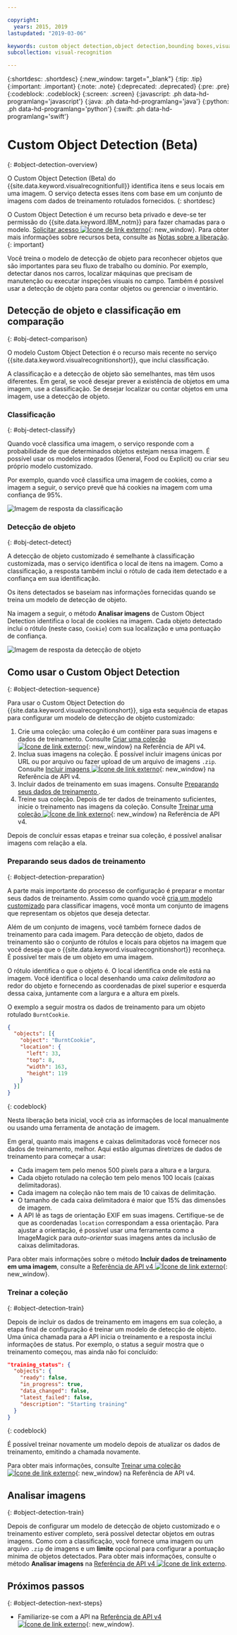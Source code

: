 ```yaml
---

copyright:
  years: 2015, 2019
lastupdated: "2019-03-06"

keywords: custom object detection,object detection,bounding boxes,visual inspection
subcollection: visual-recognition

---
```


{:shortdesc: .shortdesc}
{:new_window: target="_blank"}
{:tip: .tip}
{:important: .important}
{:note: .note}
{:deprecated: .deprecated}
{:pre: .pre}
{:codeblock: .codeblock}
{:screen: .screen}
{:javascript: .ph data-hd-programlang='javascript'}
{:java: .ph data-hd-programlang='java'}
{:python: .ph data-hd-programlang='python'}
{:swift: .ph data-hd-programlang='swift'}

<!-- Link definitions -->

[api-ref-v4]: https://{DomainName}/apidocs/visual-recognition-v4

# Custom Object Detection (Beta)
{: #object-detection-overview}

O Custom Object Detection (Beta) do {{site.data.keyword.visualrecognitionfull}} identifica itens e seus locais em uma imagem. O serviço detecta esses itens com base em um conjunto de imagens com dados de treinamento rotulados fornecidos.
{: shortdesc}

O Custom Object Detection é um recurso beta privado e deve-se ter permissão do {{site.data.keyword.IBM_notm}} para fazer chamadas para o modelo. [Solicitar acesso ![Ícone de link externo](../../icons/launch-glyph.svg "Ícone de link externo")](https://datasciencex.typeform.com/to/c70Ak5){: new_window}. Para obter mais informações sobre recursos beta, consulte as [Notas sobre a liberação](/docs/services/visual-recognition?topic=visual-recognition-release-notes#beta).
{: important}

Você treina o modelo de detecção de objeto para reconhecer objetos que são importantes para seu fluxo de trabalho ou domínio. Por exemplo, detectar danos nos carros, localizar máquinas que precisam de manutenção ou executar inspeções visuais no campo. Também é possível usar a detecção de objeto para contar objetos ou gerenciar o inventário.

## Detecção de objeto e classificação em comparação
{: #obj-detect-comparison}

O modelo Custom Object Detection é o recurso mais recente no serviço {{site.data.keyword.visualrecognitionshort}}, que inclui classificação.

A classificação e a detecção de objeto são semelhantes, mas têm usos diferentes. Em geral, se você desejar prever a existência de objetos em uma imagem, use a classificação. Se desejar localizar ou contar objetos em uma imagem, use a detecção de objeto.

### Classificação
{: #obj-detect-classify}

Quando você classifica uma imagem, o serviço responde com a probabilidade de que determinados objetos estejam nessa imagem. É possível usar os modelos integrados (General, Food ou Explicit) ou criar seu próprio modelo customizado.

Por exemplo, quando você classifica uma imagem de cookies, como a imagem a seguir, o serviço prevê que há cookies na imagem com uma confiança de 95%.

![Imagem de resposta da classificação](images/cookies-tag.png "Uma imagem para mostrar classificação")

### Detecção de objeto
{: #obj-detect-detect}

A detecção de objeto customizado é semelhante à classificação customizada, mas o serviço identifica o local de itens na imagem. Como a classificação, a resposta também inclui o rótulo de cada item detectado e a confiança em sua identificação.

Os itens detectados se baseiam nas informações fornecidas quando se treina um modelo de detecção de objeto.

Na imagem a seguir, o método **Analisar imagens** de Custom Object Detection identifica o local de cookies na imagem. Cada objeto detectado inclui o rótulo (neste caso, `Cookie`) com sua localização e uma pontuação de confiança.

![Imagem de resposta da detecção de objeto](images/cookies-bbox.png "Uma imagem para mostrar a detecção de objeto")

## Como usar o Custom Object Detection
{: #object-detection-sequence}

Para usar o Custom Object Detection do {{site.data.keyword.visualrecognitionshort}}, siga esta sequência de etapas para configurar um modelo de detecção de objeto customizado:

1.  Crie uma coleção: uma coleção é um contêiner para suas imagens e dados de treinamento. Consulte [Criar uma coleção ![Ícone de link externo](../../icons/launch-glyph.svg "Ícone de link externo")](https://{DomainName}/apidocs/visual-recognition-v4#create-a-collection){: new_window} na Referência de API v4.
1.  Inclua suas imagens na coleção. É possível incluir imagens únicas por URL ou por arquivo ou fazer upload de um arquivo de imagens `.zip`. Consulte [Incluir imagens ![Ícone de link externo](../../icons/launch-glyph.svg "Ícone de link externo")](https://{DomainName}/apidocs/visual-recognition-v4#add-images){: new_window} na Referência de API v4.
1.  Incluir dados de treinamento em suas imagens. Consulte  [ Preparando seus dados de treinamento ](#object-detection-preparation).
1.  Treine sua coleção. Depois de ter dados de treinamento suficientes, inicie o treinamento nas imagens da coleção. Consulte [Treinar uma coleção ![Ícone de link externo](../../icons/launch-glyph.svg "Ícone de link externo")](https://{DomainName}/apidocs/visual-recognition-v4#train-a-collection){: new_window} na Referência de API v4.

Depois de concluir essas etapas e treinar sua coleção, é possível analisar imagens com relação a ela.

### Preparando seus dados de treinamento
{: #object-detection-preparation}

A parte mais importante do processo de configuração é preparar e montar seus dados de treinamento. Assim como quando você [cria um modelo customizado](/docs/services/visual-recognition?topic=visual-recognition-tutorial-custom-classifier#tutorial-custom-classifier) para classificar imagens, você monta um conjunto de imagens que representam os objetos que deseja detectar.

Além de um conjunto de imagens, você também fornece dados de treinamento para cada imagem. Para detecção de objeto, dados de treinamento são o conjunto de rótulos e locais para objetos na imagem que você deseja que o {{site.data.keyword.visualrecognitionshort}} reconheça. É possível ter mais de um objeto em uma imagem.

O rótulo identifica o que o objeto é. O local identifica onde ele está na imagem. Você identifica o local desenhando uma _caixa delimitadora_ ao redor do objeto e fornecendo as coordenadas de pixel superior e esquerda dessa caixa, juntamente com a largura e a altura em pixels.

O exemplo a seguir mostra os dados de treinamento para um objeto rotulado `BurntCookie`.

```json
{
  "objects": [{
    "object": "BurntCookie",
    "location": {
      "left": 33,
      "top": 8,
      "width": 163,
      "height": 119
    }
  }]
}
```
{: codeblock}

Nesta liberação beta inicial, você cria as informações de local manualmente ou usando uma ferramenta de anotação de imagem.

Em geral, quanto mais imagens e caixas delimitadoras você fornecer nos dados de treinamento, melhor. Aqui estão algumas diretrizes de dados de treinamento para começar a usar:

- Cada imagem tem pelo menos 500 pixels para a altura e a largura.
- Cada objeto rotulado na coleção tem pelo menos 100 locais (caixas delimitadoras).
- Cada imagem na coleção não tem mais de 10 caixas de delimitação.
- O tamanho de cada caixa delimitadora é maior que 15% das dimensões de imagem.
- A API lê as tags de orientação EXIF em suas imagens. Certifique-se de que as coordenadas `location` correspondam a essa orientação. Para ajustar a orientação, é possível usar uma ferramenta como a ImageMagick para _auto-orientar_ suas imagens antes da inclusão de caixas delimitadoras.

Para obter mais informações sobre o método **Incluir dados de treinamento em uma imagem**, consulte a [Referência de API v4 ![Ícone de link externo](../../icons/launch-glyph.svg "Ícone de link externo")](https://{DomainName}/apidocs/visual-recognition-v4#add-training-data-to-an-image){: new_window}.

### Treinar a coleção
{: #object-detection-train}

Depois de incluir os dados de treinamento em imagens em sua coleção, a etapa final de configuração é treinar um modelo de detecção de objeto. Uma única chamada para a API inicia o treinamento e a resposta inclui informações de status. Por exemplo, o status a seguir mostra que o treinamento começou, mas ainda não foi concluído:

```json
"training_status": {
  "objects": {
    "ready": false,
    "in_progress": true,
    "data_changed": false,
    "latest_failed": false,
    "description": "Starting training"
  }
}
```
{: codeblock}

É possível treinar novamente um modelo depois de atualizar os dados de treinamento, emitindo a chamada novamente.

Para obter mais informações, consulte [Treinar uma coleção ![Ícone de link externo](../../icons/launch-glyph.svg "Ícone de link externo")](https://{DomainName}/apidocs/visual-recognition-v4#train-a-collection){: new_window} na Referência de API v4.

## Analisar imagens
{: #object-detection-train}

Depois de configurar um modelo de detecção de objeto customizado e o treinamento estiver completo, será possível detectar objetos em outras imagens. Como com a classificação, você fornece uma imagem ou um arquivo `.zip` de imagens e um **limite** opcional para configurar a pontuação mínima de objetos detectados. Para obter mais informações, consulte o método **Analisar imagens** na [Referência de API v4 ![Ícone de link externo](../../icons/launch-glyph.svg "Ícone de link externo")](https://{DomainName}/apidocs/visual-recognition-v4#analyze-images).

## Próximos passos
{: #object-detection-next-steps}

- Familiarize-se com a API na [Referência de API v4 ![Ícone de link externo](../../icons/launch-glyph.svg "Ícone de link externo")][api-ref-v4]{: new_window}.
